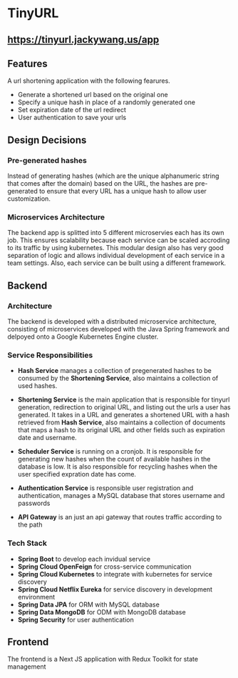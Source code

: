# TinyURL
## https://tinyurl.jackywang.us/app

## Features
A url shortening application with the following fearures.
* Generate a shortened url based on the original one
* Specify a unique hash in place of a randomly generated one
* Set expiration date of the url redirect
* User authentication to save your urls

## Design Decisions
### Pre-generated hashes
Instead of generating hashes (which are the unique alphanumeric string that comes after the domain) based on the URL, the hashes are pre-generated to ensure that every URL has a unique hash to allow user customization.

### Microservices Architecture
The backend app is splitted into 5 different microservies each has its own job. This ensures scalability because each service can be scaled accroding to its traffic by using kubernetes. This modular design also has very good separation of logic and allows individual development of each service in a team settings. Also, each service can be built using a different framework.

## Backend
### Architecture
The backend is developed with a distributed microservice architecture, consisting of microservices developed with the Java Spring framework and delpoyed onto a Google Kubernetes Engine cluster.

### Service Responsibilities
*  **Hash Service** manages a collection of pregenerated hashes to be consumed by the **Shortening Service**, also maintains a collection of used hashes.

* **Shortening Service** is the main application that is responsible for tinyurl generation, redirection to original URL, and listing out the urls a user has generated. It takes in a URL and generates a shortened URL with a hash retrieved from **Hash Service**, also maintains a collection of documents that maps a hash to its original URL and other fields such as expiration date and username. 

* **Scheduler Service** is running on a cronjob. It is responsible for generating new hashes when the count of available hashes in the database is low. It is also responsible for recycling hashes when the user specified expration date has come.

* **Authentication Service** is responsible user registration and authentication, manages a MySQL database that stores username and passwords

* **API Gateway** is an just an api gateway that routes traffic according to the path

### Tech Stack
* **Spring Boot** to develop each invidual service
* **Spring Cloud OpenFeign** for cross-service communication
* **Spring Cloud Kubernetes** to integrate with kubernetes for service discovery
* **Spring Cloud Netflix Eureka** for service discovery in development environment
* **Spring Data JPA** for ORM with MySQL database
* **Spring Data MongoDB** for ODM with MongoDB database
* **Spring Security** for user authentication

## Frontend
The frontend is a Next JS application with Redux Toolkit for state management